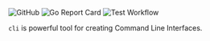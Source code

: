 ![GitHub](https://img.shields.io/github/license/dkharms/yacli)
![Go Report Card](https://goreportcard.com/badge/github.com/dkharms/yacli)
![Test Workflow](https://github.com/dkharms/yacli/actions/workflows/test.yml/badge.svg)

`cli` is powerful tool for creating Command Line Interfaces.

